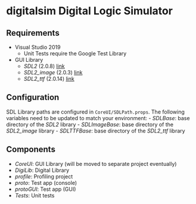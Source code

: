 # digitalsim Digital Logic Simulator

## Requirements
- Visual Studio 2019
  - Unit Tests require the Google Test Library
- GUI Library
  - _SDL2_ (2.0.8) [link](https://www.libsdl.org/download-2.0.php)
  - _SDL2_image_ (2.0.3) [link](https://www.libsdl.org/projects/SDL_image/)
  - _SDL2_ttf_ (2.0.14) [link](https://www.libsdl.org/projects/SDL_ttf/)

## Configuration
  SDL Library paths are configured in `CoreUI/SDLPath.props`.
  The following variables need to be updated to match your environment:
    - _SDLBase_: base directory of the _SDL2_ library
    - _SDLImageBase_: base directory of the _SDL2_image_ library
    - _SDLTTFBase_: base directory of the _SDL2_ttf_ library

## Components
- _CoreUI_: GUI Library (will be moved to separate project eventually)
- _DigiLib_: Digital Library
- _profile_: Profiling project
- _proto_: Test app (console)
- _protoGUI_: Test app (GUI)
- _Tests_: Unit tests
